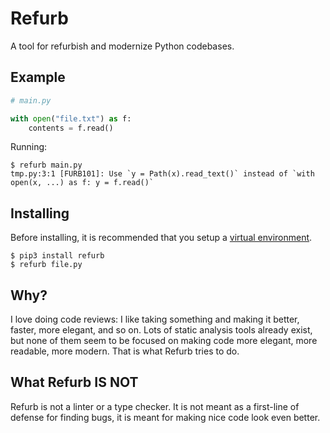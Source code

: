 # Refurb

A tool for refurbish and modernize Python codebases.

## Example

```python
# main.py

with open("file.txt") as f:
    contents = f.read()
```

Running:

```
$ refurb main.py
tmp.py:3:1 [FURB101]: Use `y = Path(x).read_text()` instead of `with open(x, ...) as f: y = f.read()`
```

## Installing

Before installing, it is recommended that you setup a [virtual environment](https://docs.python.org/3/tutorial/venv.html).

```
$ pip3 install refurb
$ refurb file.py
```

## Why?

I love doing code reviews: I like taking something and making it better, faster, more
elegant, and so on. Lots of static analysis tools already exist, but none of them seem
to be focused on making code more elegant, more readable, more modern. That is what
Refurb tries to do.

## What Refurb IS NOT

Refurb is not a linter or a type checker. It is not meant as a first-line of defense for
finding bugs, it is meant for making nice code look even better.
